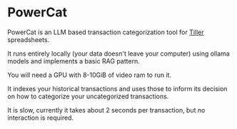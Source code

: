 # PowerCat

PowerCat is an LLM based transaction categorization tool for [Tiller](https://tiller.com/) spreadsheets.

It runs entirely locally (your data doesn't leave your computer) using ollama models and implements a basic RAG pattern.

You will need a GPU with 8-10GiB of video ram to run it.

It indexes your historical transactions and uses those to inform its decision
on how to categorize your uncategorized transactions.

It is slow, currently it takes about 2 seconds per transaction, but no interaction is required.
